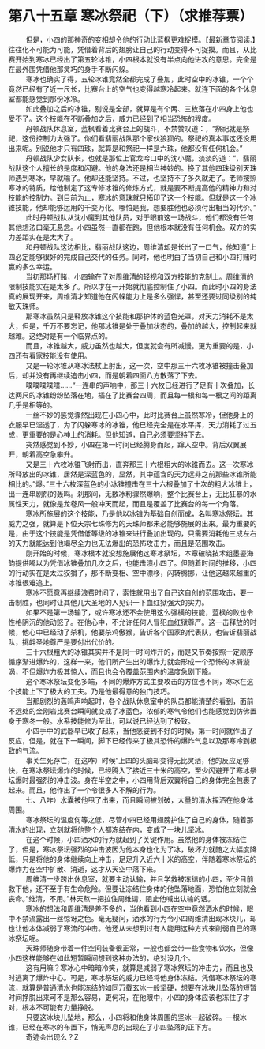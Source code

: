 <h1>第八十五章 寒冰祭祀（下）（求推荐票）</h1>
<div id="content">&nbsp&nbsp&nbsp&nbsp&nbsp&nbsp&nbsp&nbsp
 但是，小四的那神奇的变相却令他的行动比蓝枫更难捉摸。【最新章节阅读.】往往化不可能为可能，凭借着背后的翅膀让自己的行动变得不可捉摸。而且，从比赛开始到寒冰已经出了第五轮冰锥，小四根本就没有半点向他进攻的意思。完全是在最外围凭借他那灵巧的身手不断闪躲。
 <br/>&nbsp&nbsp&nbsp&nbsp&nbsp&nbsp&nbsp&nbsp
 寒冰也确实了得，五轮冰锥竟然全都完成了叠加，此时空中的冰锥，一个个竟然已经有了近一尺长，比赛台上的空气也变得越寒冷起来。就连下面的各个休息室都能感觉到那份冰冷。
 <br/>&nbsp&nbsp&nbsp&nbsp&nbsp&nbsp&nbsp&nbsp
 如此叠加之后的冰锥，别说是全部，就算是有个两、三枚落在小四身上他也受不了。这个技能在不断叠加之后，威力已经到了相当恐怖的程度。
 <br/>&nbsp&nbsp&nbsp&nbsp&nbsp&nbsp&nbsp&nbsp
 丹顿战队休息室，蓝枫看着比赛台上的战斗，不禁赞叹道：，“祭祀就是祭祀，这份控制力太强了。你们看翡丽战队那个家伙狼狈的。祭祀的真本事这还没用出来呢。别说他才只有四珠，就算是和祭祀一样是六珠，他都没有任何机会。”
 <br/>&nbsp&nbsp&nbsp&nbsp&nbsp&nbsp&nbsp&nbsp
 丹顿战队少女队长，也就是那位上官龙吟口中的沈小魔，淡淡的道：“，翡丽战队这个人擅长的是度和闪避。他的身法还是相当神妙的。换了其他四珠级别天珠师遇到寒冰，早就输了。他却还能坚持。不过，也坚持不了多久就走了。老师按照寒冰的特质，给他制定了这专修冰锥的修炼方式，就是要不断提高他的精神力和对技能的控制力。到目前为止，寒冰的意珠就只拓印了这一个技能。但就是这一个冰锥技能，他却能够运用的千变万化。哪怕是我，想要胜他也必须付出相当的代价。”
 <br/>&nbsp&nbsp&nbsp&nbsp&nbsp&nbsp&nbsp&nbsp
 此时丹顿战队从沈小魔到其他队员，对于眼前这一场战斗，他们都没有任何其他想法口毫无悬念。小四虽然一直都在跑，但他根本就没有任何机会。双方的实力差距实在是太大了。
 <br/>&nbsp&nbsp&nbsp&nbsp&nbsp&nbsp&nbsp&nbsp
 和丹顿战队这边相比，翡丽战队这边，周维清却是长出了一口气，他知道”上四必定能够很好的完成自己交代的任务。同时，他也明白了当初自己和小四打赌时赢的多么幸运。
 <br/>&nbsp&nbsp&nbsp&nbsp&nbsp&nbsp&nbsp&nbsp
 当初那场打赌，小四输在了对周维清的轻视和双方技能的克制上。周维清的限制技能实在是太多了。所以才在一开始就彻底控制住了小四。而此时小四的身法真的展现开来，周维清才知道他在闪躲能力上是多么强悍，甚至还要过同级别的纯敏天珠师。
 <br/>&nbsp&nbsp&nbsp&nbsp&nbsp&nbsp&nbsp&nbsp
 那寒冰虽然只是释放冰锥这个技能和那护体的蓝色光罩，对天力消耗不是太大，但是，千万不要忘记，他那冰锥是处于叠加状态的，叠加的越大，控制起来就越难。这绝对是有一个临界点的。
 <br/>&nbsp&nbsp&nbsp&nbsp&nbsp&nbsp&nbsp&nbsp
 而且，冰锥越大，威力虽然也越大，但度就会有所减慢。更为重要的是，小四还有看家技能没有使用。
 <br/>&nbsp&nbsp&nbsp&nbsp&nbsp&nbsp&nbsp&nbsp
 又是一轮冰锥从寒冰法杖上射出，这一次，空中那三十六枚冰锥被撞击叠加后，却并没有再继续追击小四，而是朝着四面八方散落了下去。
 <br/>&nbsp&nbsp&nbsp&nbsp&nbsp&nbsp&nbsp&nbsp
 噗噗噗噗噗……“一连串的声响中，那三十六枚已经进行了足有十次叠加，长达两尺的冰锥纷纷坠落在地，插在了比赛台四周，而且每一根和每一根之间的距离几乎是相等的。
 <br/>&nbsp&nbsp&nbsp&nbsp&nbsp&nbsp&nbsp&nbsp
 一丝不妙的感觉骤然出现在小四心中，此时比赛台上虽然寒冷，但他身上的衣服早已湿透了，为了闪躲寒冰的冰锥，他已经完全是在水平挥，天力消耗了过五成，更重要的是心神上的消耗。但他知道，自己必须要坚持下去。
 <br/>&nbsp&nbsp&nbsp&nbsp&nbsp&nbsp&nbsp&nbsp
 突然感觉到不妙，小四在第一时间已经腾身而起，蹿入空中。背后双翼展开，朝着高空急攀升。
 <br/>&nbsp&nbsp&nbsp&nbsp&nbsp&nbsp&nbsp&nbsp
 又是三十六枚冰锥飞射而出，直奔那三十六根粗大的冰锥而去。这一次寒冰所释放出的冰锥，居然是深蓝色的，显然，其中蕴含的天力远非之前那些冰锥所能相比的。”爆。”三十六枚深蓝色的小冰锥撞击在三十六根叠加了十次的粗大冰锥上，出一连串剧烈的轰鸣。刹那间，无数冰粉骤然爆响，整个比赛台上，无比狂暴的水属性天力，就像是龙卷风一般冲天而起，而且是覆盖了比赛台的每一个角落。
 <br/>&nbsp&nbsp&nbsp&nbsp&nbsp&nbsp&nbsp&nbsp
 寒冰所施展的这个技能，乃是他以冰锥为基础自创而成，名叫寒冰祭坛。其威力之强，就算是下位天宗七珠修为的天珠师都未必能够施展的出来。最为重要的是，由于这个技能是凭借低等级的冰锥来进行叠加出现的，只需要消耗他三成左右的天力就能达到他竭尽全力也无法爆出的恐怖攻击力，而且是范围攻击。
 <br/>&nbsp&nbsp&nbsp&nbsp&nbsp&nbsp&nbsp&nbsp
 刚开始的时候，寒冰根本就没想施展他这寒冰祭坛，本章破晓技术组墨鎏海韵提供嘟以为凭借冰锥叠加几次之后，也能击溃小四了。但随着时间的推移，小四的行动实在是太过狡猾了，那不断变相、空中漂移，闪转腾挪，让他这越来越重的冰锥很难追上。
 <br/>&nbsp&nbsp&nbsp&nbsp&nbsp&nbsp&nbsp&nbsp
 寒冰不愿意再继续浪费时间了，索性就用出了自己这自创的范围攻击，要一击制胜，也同时让其他几大圣地的人见识一下血红狱强大的实力。
 <br/>&nbsp&nbsp&nbsp&nbsp&nbsp&nbsp&nbsp&nbsp
 如果不是第一场输了，或许寒冰还不会使用这么强横的技能，蓝枫的败也令性格阴沉的他动怒了。在他心中，不允许任何人冒犯血红狱尊严。这一击释放的时候，他心中已经动了杀机，他要杀鸡傲猴，告诉各个国家的代表队，也告诉翡丽战队，挑衅圣地尊严是要付出代价的。
 <br/>&nbsp&nbsp&nbsp&nbsp&nbsp&nbsp&nbsp&nbsp
 三十六根粗大的冰锥其实并不是同一时间炸开的，而是又节奏按照一定顺序循序渐进爆炸的，这样一来，他们所产生出的爆炸力就会形成一个恐怖的冰屑漩涡，不但爆炸力极其惊人，而且也会令覆盖范围内的温度急剧下降。
 <br/>&nbsp&nbsp&nbsp&nbsp&nbsp&nbsp&nbsp&nbsp
 这个寒冰祭坛变化多端，不同的爆炸方式主要攻击的方位也不同，寒冰在这个技能上下了极大的工夫。乃是他最得意的独门技巧。
 <br/>&nbsp&nbsp&nbsp&nbsp&nbsp&nbsp&nbsp&nbsp
 当那剧烈的轰鸣声响起时，各个战队休息室中的队员都能清楚的看到，面前不远处的金刚岩比赛台瞬间就变成了冰蓝色，浓郁的寒气令他们也能感觉到仿佛置身于寒冬一般。水系技能修为至此，可以说已经达到了极致。
 <br/>&nbsp&nbsp&nbsp&nbsp&nbsp&nbsp&nbsp&nbsp
 小四手中的武器早已收了起来，当他感姿到不好的时候，第一时间就作出了反应，但是，就在下一瞬间，脚下已经传来了极其恐怖的爆炸气息以及那寒冷到极致的气流。
 <br/>&nbsp&nbsp&nbsp&nbsp&nbsp&nbsp&nbsp&nbsp
 事关生死存亡，在这咋）时候”上四的头脑却变得无比灵活，他的反应足够快，在寒冰祭坛爆炸的时候，已经腾入了接近三十米的高空，至少闪避开了寒冰祭坛爆时最强烈的冲击波。身在半空之中，小四用背后双翼将自己的身体完全包裹了起来。而且，他作出了一个令很多人不解的行为。
 <br/>&nbsp&nbsp&nbsp&nbsp&nbsp&nbsp&nbsp&nbsp
 七、八咋）水囊被他甩了出来，而且瞬间被划破，大量的清水挥洒在他身体周围。
 <br/>&nbsp&nbsp&nbsp&nbsp&nbsp&nbsp&nbsp&nbsp
 寒冰祭坛的温度何等之低，尽管小四已经用翅膀护住了自己的身体，随着那清水的出现，立刻就将他整个人都冻结在内，变成了一块儿坚冰。
 <br/>&nbsp&nbsp&nbsp&nbsp&nbsp&nbsp&nbsp&nbsp
 在这个时候，小四洒水的行为就起到了关键作用。虽然他的身体被冻结住了，但是，寒冰祭坛强烈的冲击波因为他本身也化为了冰，破坏力就随之大幅度降低，只是将他的身体继续向上冲击，足足升入近六十米的高空，伴随着寒冰祭坛的爆炸力在空中扩散、消逝，这才从天空中落下来。
 <br/>&nbsp&nbsp&nbsp&nbsp&nbsp&nbsp&nbsp&nbsp
 周维清一步跨出休息室，就要主动认输，并且学救被冻结的小四，至少目前救下他，还不至于有生命危险。但要让冻结住身体的他坠落地面，恐怕他立刻就会丧命。”维清，不用。”林天熬一把拉住周维请，阻止他喊出认输的话。
 <br/>&nbsp&nbsp&nbsp&nbsp&nbsp&nbsp&nbsp&nbsp
 寒冰的想法和周维清是差不多的，当他看到小四在空中竟然洒水的时候，眼中不禁流露出一丝惊讶之色。毫无疑问，洒水的行为令小四周维清出现冰块儿，却也让他本体减弱了寒流的冲击。他还从未想到过有人能用这种方式来削弱自己的寒冰祭坛呢。
 <br/>&nbsp&nbsp&nbsp&nbsp&nbsp&nbsp&nbsp&nbsp
 天珠师随身带着一件空间装备很正常，一般也都会带一些食物和饮水，但像小四这样能够在如此短暂瞬间想到这种办法的，绝对没几个。
 <br/>&nbsp&nbsp&nbsp&nbsp&nbsp&nbsp&nbsp&nbsp
 这有用嘛？寒冰心中暗暗冷笑，就算是减弱了寒冰祭坛的冲击力，而且也及时逃离了爆炸中心。可是，寒冰祭坛的威力已经将他身体冻结。凭借寒冰祭坛的寒流，就算是普通清水也能冻结的如同万载玄冰一般坚硬，想要在冰块儿坠落的短暂时间挣脱出来可不是那么容易，更何况，在他眼中，小四的身体应该也冻住了才对，根本不可能有力量挣脱。
 <br/>&nbsp&nbsp&nbsp&nbsp&nbsp&nbsp&nbsp&nbsp
 只要这冰块儿坠地，那么，小四将和他身体周围的坚冰一起破碎。一根冰锥，已经在寒冰的布置下，悄无声息的出现在了小四坠落的正下方。
 <br/>&nbsp&nbsp&nbsp&nbsp&nbsp&nbsp&nbsp&nbsp
 奇迹会出现么？Z
 <br/>&nbsp&nbsp&nbsp&nbsp&nbsp&nbsp&nbsp&nbsp
 <br/>&nbsp&nbsp&nbsp&nbsp&nbsp&nbsp&nbsp&nbsp
</div>
